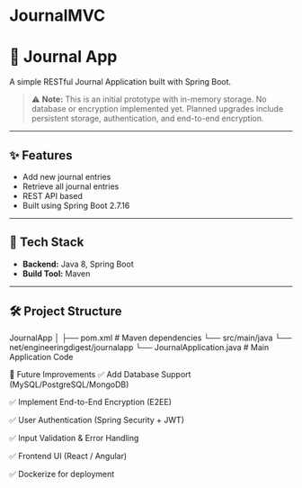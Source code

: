 # JournalMVC
# 📓 Journal App

A simple RESTful Journal Application built with Spring Boot.

> ⚠️ **Note:** This is an initial prototype with in-memory storage. No database or encryption implemented yet. Planned upgrades include persistent storage, authentication, and end-to-end encryption.

---

## ✨ Features

- Add new journal entries
- Retrieve all journal entries
- REST API based
- Built using Spring Boot 2.7.16

---

## 🚀 Tech Stack

- **Backend:** Java 8, Spring Boot
- **Build Tool:** Maven

---

## 🛠️ Project Structure

JournalApp
│
├── pom.xml # Maven dependencies
└── src/main/java
└── net/engineeringdigest/journalapp
└── JournalApplication.java # Main Application Code


📌 Future Improvements
✅ Add Database Support (MySQL/PostgreSQL/MongoDB)

✅ Implement End-to-End Encryption (E2EE)

✅ User Authentication (Spring Security + JWT)

✅ Input Validation & Error Handling

✅ Frontend UI (React / Angular)

✅ Dockerize for deployment



